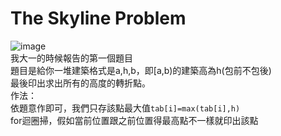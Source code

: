 # The Skyline Problem  
![image](https://github.com/10360555iamnn/UVAdataset/assets/95529963/369a5b65-c244-48da-bcdc-d3ad941029ea)  
我大一的時候報告的第一個題目  
題目是給你一堆建築格式是a,h,b，即\[a,b\)的建築高為h(包前不包後)  
最後印出求出所有的高度的轉折點。  
作法：  
依題意作即可，我們只存該點最大值```tab[i]=max(tab[i],h)```  
for迴圈掃，假如當前位置跟之前位置得最高點不一樣就印出該點  
